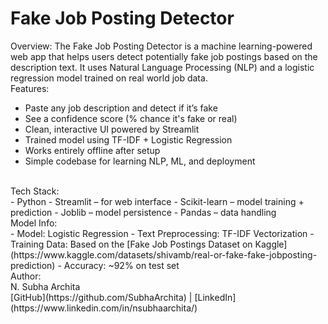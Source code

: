 # Fake Job Posting Detector

Overview:
  The Fake Job Posting Detector is a machine learning-powered web app that helps users detect potentially fake job postings based on the description text. It uses Natural Language Processing (NLP) and a logistic      regression model trained on real world job data.
<br>
Features:
<br>
  - Paste any job description and detect if it’s fake
  -  See a confidence score (% chance it's fake or real)
  -  Clean, interactive UI powered by Streamlit
  -  Trained model using TF-IDF + Logistic Regression
  -  Works entirely offline after setup
  -  Simple codebase for learning NLP, ML, and deployment
<br>
Tech Stack:
<br>
 -  Python
 -  Streamlit – for web interface
 -  Scikit-learn – model training + prediction
 -  Joblib – model persistence
 -  Pandas – data handling
<br>
Model Info:
<br>
  - Model: Logistic Regression
  - Text Preprocessing: TF-IDF Vectorization
  - Training Data: Based on the [Fake Job Postings Dataset on Kaggle](https://www.kaggle.com/datasets/shivamb/real-or-fake-fake-jobposting-prediction)
  - Accuracy: ~92% on test set
<br>
Author:
<br>
  N. Subha Archita
<br>
  [GitHub](https://github.com/SubhaArchita) | [LinkedIn](https://www.linkedin.com/in/nsubhaarchita/)
